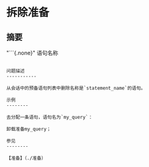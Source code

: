 拆除准备
==================

摘要
--------

"```{.none}"
语句名称
```

问题描述
-----------

从会话中的预备语句列表中删除名称是`statement_name`的语句。

示例
--------

去分配一条语句，语句名为`my_query`：

卸载准备my_query；

参见
--------

【准备】（./准备）

